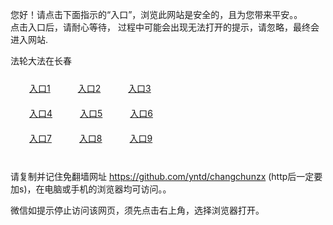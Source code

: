 您好！请点击下面指示的“入口”，浏览此网站是安全的，且为您带来平安。。 <br/>
点击入口后，请耐心等待， 过程中可能会出现无法打开的提示，请忽略，最终会进入网站. </br>

法轮大法在长春<br/>
<div style="padding:10px"><a style="margin:20px" target="_blank" href="https://d2spyj5gvzj75q.cloudfront.net/2Qpsp?mhokwtzo" id="ccLink1" rel="nofollow">入口1</a> <a target="_blank" style="margin:20px" href="https://d22i6nygn9unt3.cloudfront.net/2Qpsp?cnfpglvl" id="ccLink2" rel="nofollow">入口2</a> <a style="margin:20px" target="_blank" href="https://d3kkhj2eqpj02s.cloudfront.net/2Qpsp?wapge" id="ccLink3" rel="nofollow">入口3</a></div>

<div style="padding:10px" ><a style="margin:20px" target="_blank" href="https://d2spyj5gvzj75q.cloudfront.net/2Qpsp?mhokwtzo" id="ccLink4" rel="nofollow">入口4</a> <a style="margin:20px" href="https://d22i6nygn9unt3.cloudfront.net/2Qpsp?cnfpglvl" target="_blank" id="ccLink5" rel="nofollow">入口5</a> <a style="margin:20px" href="https://d3kkhj2eqpj02s.cloudfront.net/2Qpsp?wapge" target="_blank" id="ccLink6" rel="nofollow">入口6</a></div>

<div style="padding:10px"><a style="margin:20px" target="_blank" href="https://d2spyj5gvzj75q.cloudfront.net/2Qpsp?mhokwtzo" id="ccLink7" rel="nofollow">入口7</a> <a style="margin:20px" href="https://d22i6nygn9unt3.cloudfront.net/2Qpsp?cnfpglvl" target="_blank" id="ccLink8" rel="nofollow">入口8</a> <a style="margin:20px" target="_blank" href="https://d3kkhj2eqpj02s.cloudfront.net/2Qpsp?wapge" id="ccLink9" rel="nofollow">入口9</a></div>

<br/>



请复制并记住免翻墙网址 https://github.com/yntd/changchunzx (http后一定要加s)，在电脑或手机的浏览器均可访问。。<br/>

微信如提示停止访问该网页，须先点击右上角，选择浏览器打开。
